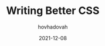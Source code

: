 ---
author: hovhadovah
date: 2021-12-08
permalink: false
tags:
  - css
  - quality
  - efficiency
target_url: https://www.aleksandrhovhannisyan.com/blog/writing-better-css/
title: Writing Better CSS
---